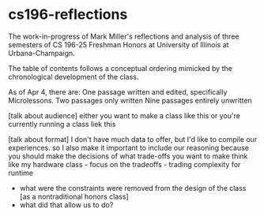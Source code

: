 # cs196-reflections
The work-in-progress of Mark Miller's reflections and analysis of three semesters of CS 196-25 Freshman Honors at University of Illinois at Urbana-Champaign. 

The table of contents follows a conceptual ordering mimicked by the chronological development of the class. 

As of Apr 4, there are:
One passage written and edited, specifically Microlessons.
Two passages only written
Nine passages entirely unwritten

[talk about audience]
either you want to make a class like this
or you're currently running a class liek this

[talk about format]
I don't have much data to offer, but I'd like to compile our experiences.
so I also make it important to include our reasoning because you should make the decisions of what trade-offs you want to make
think like my hardware class - focus on the tradeoffs - trading complexity for runtime
- what were the constraints were removed from the design of the class [as a nontraditional honors class]
- what did that allow us to do?

